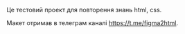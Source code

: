 Це тестовий проект для повторення знань html, css.

Макет отримав в телеграм каналі https://t.me/figma2html.
